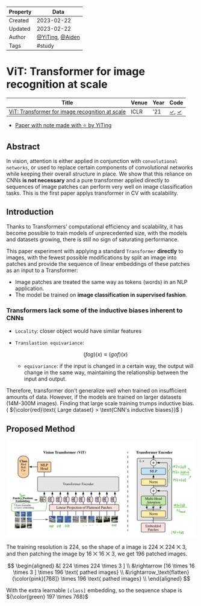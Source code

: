 | Property  | Data |
|-|-|
| Created | 2023-02-22 |
| Updated | 2023-02-22 |
| Author | [@YiTing](https://github.com/yiting-tom), [@Aiden](https://github.com/Aidenzich) |
| Tags | #study |

# ViT: Transformer for image recognition at scale
| Title | Venue | Year | Code |
|-|-|-|-|
| [ViT: Transformer for image recognition at scale](https://arxiv.org/abs/2103.14030) | ICLR | '21 |  [✓](https://github.com/google-research/vision_transformer), [✓](https://github.com/lucidrains/vit-pytorch) |

- [Paper with note made with ⭐️ by YiTing](./assets/ViT.pdf)
## Abstract
In vision, attention is either applied in conjunction with `convolutional networks`, or used to replace certain components of convolutional networks while keeping their overall structure in place. 
We show that this reliance on CNNs **is not necessary** and a pure transformer applied directly to sequences of image patches can perform very well on image classification tasks. 
This is the first paper applys transformer in CV with scalability.


## Introduction
Thanks to Transformers’ computational efficiency and scalability, it has become possible to train models of unprecedented size, with the models and datasets growing, there is still no sign of saturating performance.

This paper experiment with applying a standard `Transformer` **directly** to images, with the fewest possible modifications by split an image into patches and provide the sequence of linear embeddings of these patches as an input to a Transformer:
- Image patches are treated the same way as tokens (words) in an NLP application. 
- The model be trained on **image classification in supervised fashion**.

### Transformers lack some of the inductive biases inherent to CNNs
- `Locality`: closer object would have similar features
- `Translastion equivariance`:

    $$
    (fog)(x) \equiv (gof)(x)
    $$
    - `equivariance`: if the input is changed in a certain way, the output will change in the same way, maintaining the relationship between the input and output. 

Therefore, transformer don't generalize well when trained on insufficient amounts of data. 
However, if the models are trained on larger datasets (14M-300M images). Finding that large scale training trumps inductive bias. ( ${\color{red}\text{ Large dataset} > \text{CNN's inductive biases}}$ )

## Proposed Method
![method](./assets/method_structure.png)

The training resolution is 224, so the shape of a image is 224 ⨉ 224 ⨉ 3, and then patching the image by 16 ⨉ 16 ⨉ 3, we get 196 patched images.

$$
\begin{aligned}
&[ 224 \times 224 \times 3 ] \\ 
&\rightarrow  [16 \times 16 \times 3 ] \times 196 \text{  pathed images} \\
&\rightarrow_\text{flatten} {\color{pink}[768]} \times 196 \text{  pathed images} \\
\end{aligned}
$$

With the extra learnable `[class]` embedding, so the sequence shape is ${\color{green} 197 \times 768}$
